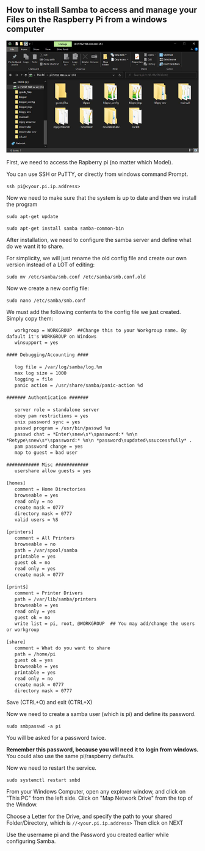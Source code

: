 ## How to install Samba to access and manage your Files on the Raspberry Pi from a windows computer

![alt text](https://github.com/kanawati975/Voron_Switchwire/blob/main/Images/smb.JPG)






First, we need to access the Rapberry pi (no matter which Model).

You can use SSH or PuTTY, or directly from windows command Prompt.

`ssh pi@<your.pi.ip.address>`

Now we need to make sure that the system is up to date and then we install the program

`sudo apt-get update`

`sudo apt-get install samba samba-common-bin`

After installation, we need to configure the samba server and define what do we want it to share.

For simplicity, we will just rename the old config file and create our own version instead of a LOT of editing:

```sudo mv /etc/samba/smb.conf /etc/samba/smb.conf.old```

Now we create a new config file:

```sudo nano /etc/samba/smb.conf```

We must add the following contents to the config file we just created. Simply copy them:
```[global]
   workgroup = WORKGROUP  ##Change this to your Workgroup name. By dafault it's WORKGROUP on Windows
   winsupport = yes

#### Debugging/Accounting ####

   log file = /var/log/samba/log.%m
   max log size = 1000
   logging = file
   panic action = /usr/share/samba/panic-action %d

####### Authentication #######

   server role = standalone server
   obey pam restrictions = yes
   unix password sync = yes
   passwd program = /usr/bin/passwd %u
   passwd chat = *Enter\snew\s*\spassword:* %n\n *Retype\snew\s*\spassword:* %n\n *password\supdated\ssuccessfully* .
   pam password change = yes
   map to guest = bad user

############ Misc ############
   usershare allow guests = yes

[homes]
   comment = Home Directories
   browseable = yes
   read only = no
   create mask = 0777
   directory mask = 0777
   valid users = %S

[printers]
   comment = All Printers
   browseable = no
   path = /var/spool/samba
   printable = yes
   guest ok = no
   read only = yes
   create mask = 0777

[print$]
   comment = Printer Drivers
   path = /var/lib/samba/printers
   browseable = yes
   read only = yes
   guest ok = no
   write list = pi, root, @WORKGROUP  ## You may add/change the users or workgroup

[share]
   comment = What do you want to share
   path = /home/pi
   guest ok = yes
   browseable = yes
   printable = yes
   read only = no
   create mask = 0777
   directory mask = 0777
   ```
Save (CTRL+O) and exit (CTRL+X)

Now we need to create a samba user (which is pi) and define its password.

```sudo smbpasswd -a pi```

You will be asked for a password twice. 

**Remember this password, because you will need it to login from windows.**
You could also use the same pi/raspberry defaults.

Now we need to restart the service.

```sudo systemctl restart smbd```

From your Windows Computer, open any explorer window, and click on "This PC" from the left side.
Click on "Map Network Drive" from the top of the Window.

Choose a Letter for the Drive, and specify the path to your shared Folder/Directory, which is `//<your.pi.ip.address>` Then click on NEXT

Use the username pi and the Password you created earlier while configuring Samba.
